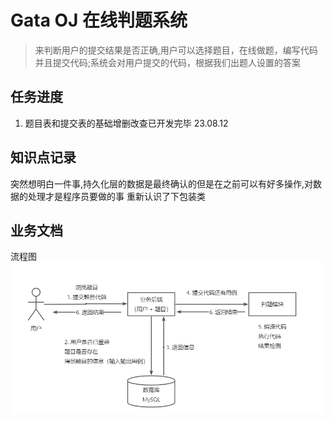 # Gata OJ 在线判题系统
> 来判断用户的提交结果是否正确,用户可以选择题目，在线做题，编写代码并且提交代码;系统会对用户提交的代码，根据我们出题人设置的答案
## 任务进度
1. 题目表和提交表的基础增删改查已开发完毕 23.08.12 

## 知识点记录
突然想明白一件事,持久化层的数据是最终确认的但是在之前可以有好多操作,对数据的处理才是程序员要做的事
重新认识了下包装类

## 业务文档
流程图
![img.png](img1.png)